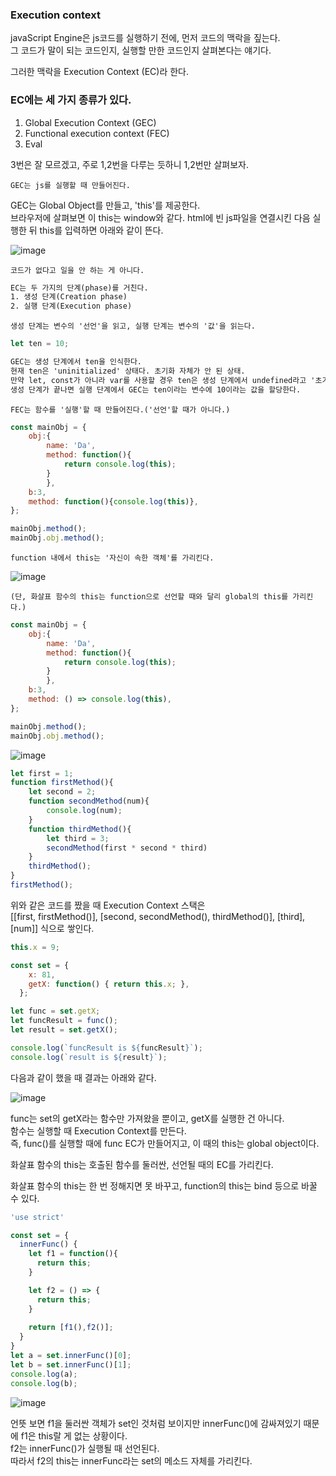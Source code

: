 ### Execution context

javaScript Engine은 js코드를 실행하기 전에, 먼저 코드의 맥락을 짚는다.  
그 코드가 말이 되는 코드인지, 실행할 만한 코드인지 살펴본다는 얘기다.  

그러한 맥락을 Execution Context (EC)라 한다.  

### EC에는 세 가지 종류가 있다.  

1. Global Execution Context (GEC)
2. Functional execution context (FEC)
3. Eval

3번은 잘 모르겠고, 주로 1,2번을 다루는 듯하니 1,2번만 살펴보자.  


    GEC는 js를 실행할 때 만들어진다.

GEC는 Global Object를 만들고, 'this'를 제공한다.  
브라우저에 살펴보면 이 this는 window와 같다.
html에 빈 js파일을 연결시킨 다음 실행한 뒤 this를 입력하면 아래와 같이 뜬다.  

![image](https://user-images.githubusercontent.com/39308313/144028698-b18ba814-01b7-41db-a56a-328ecc7e1f9f.png)

    코드가 없다고 일을 안 하는 게 아니다.

```txt
EC는 두 가지의 단계(phase)를 거친다.
1. 생성 단계(Creation phase)
2. 실행 단계(Execution phase)
```

    생성 단계는 변수의 '선언'을 읽고, 실행 단계는 변수의 '값'을 읽는다.
    
```javascript
let ten = 10;
```

```txt
GEC는 생성 단계에서 ten을 인식한다.  
현재 ten은 'uninitialized' 상태다. 초기화 자체가 안 된 상태.  
만약 let, const가 아니라 var를 사용할 경우 ten은 생성 단계에서 undefined라고 '초기화'가 된다.  
생성 단계가 끝나면 실행 단계에서 GEC는 ten이라는 변수에 10이라는 값을 할당한다.   
```

    FEC는 함수를 '실행'할 때 만들어진다.('선언'할 때가 아니다.)

```javascript
const mainObj = {
    obj:{
        name: 'Da',
        method: function(){
            return console.log(this);
        }
        },
    b:3,
    method: function(){console.log(this)},
};

mainObj.method();
mainObj.obj.method();
```

    function 내에서 this는 '자신이 속한 객체'를 가리킨다.  

![image](https://user-images.githubusercontent.com/39308313/144036400-1c4b51e0-3edf-469f-a75e-c2a4e6462278.png)

    (단, 화살표 함수의 this는 function으로 선언할 때와 달리 global의 this를 가리킨다.)  

```javascript
const mainObj = {
    obj:{
        name: 'Da',
        method: function(){
            return console.log(this);
        }
        },
    b:3,
    method: () => console.log(this),
};

mainObj.method();
mainObj.obj.method();
```

![image](https://user-images.githubusercontent.com/39308313/144039664-cee3e2c0-d8e4-4ca9-91a9-ea5ace5bf313.png)


```javascript
let first = 1;
function firstMethod(){
    let second = 2;
    function secondMethod(num){
        console.log(num);
    }
    function thirdMethod(){
        let third = 3;
        secondMethod(first * second * third)
    }
    thirdMethod();
}
firstMethod();
```

위와 같은 코드를 짰을 때 Execution Context 스택은   
[[first, firstMethod()], [second, secondMethod(), thirdMethod()], [third], [num]] 식으로 쌓인다.

```javascript
this.x = 9;

const set = {
    x: 81,
    getX: function() { return this.x; },
  };

let func = set.getX;
let funcResult = func();
let result = set.getX();

console.log(`funcResult is ${funcResult}`);
console.log(`result is ${result}`);
```

다음과 같이 했을 때 결과는 아래와 같다.  

![image](https://user-images.githubusercontent.com/39308313/144044165-9af92130-ef88-45d8-8040-793b2be5a080.png)

func는 set의 getX라는 함수만 가져왔을 뿐이고, getX를 실행한 건 아니다.  
함수는 실행할 때 Execution Context를 만든다.  
즉, func()를 실행할 때에 func EC가 만들어지고, 이 때의 this는 global object이다.  

화살표 함수의 this는 호출된 함수를 둘러싼, 선언될 때의 EC를 가리킨다.  

화살표 함수의 this는 한 번 정해지면 못 바꾸고, function의 this는 bind 등으로 바꿀 수 있다.  

```javascript
'use strict'

const set = {
  innerFunc() {
    let f1 = function(){
      return this;
    }

    let f2 = () => {
      return this; 
    }
    
    return [f1(),f2()];
  }
}
let a = set.innerFunc()[0];
let b = set.innerFunc()[1];
console.log(a);
console.log(b);
```

![image](https://user-images.githubusercontent.com/39308313/144050747-8c6e01c2-0340-40ad-a65b-e0a6f8ec0c5e.png)

언뜻 보면 f1을 둘러싼 객체가 set인 것처럼 보이지만 innerFunc()에 감싸져있기 때문에 f1은 this랄 게 없는 상황이다.  
f2는 innerFunc()가 실행될 때 선언된다.  
따라서 f2의 this는 innerFunc라는 set의 메소드 자체를 가리킨다.  
